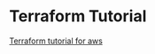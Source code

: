 # Terraform Tutorial

[Terraform tutorial for aws](https://developer.hashicorp.com/terraform/tutorials/aws-get-started)